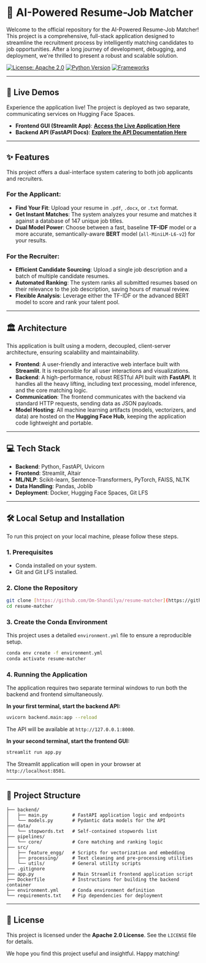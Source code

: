 # 🎯 AI-Powered Resume-Job Matcher

Welcome to the official repository for the AI-Powered Resume-Job Matcher! This project is a comprehensive, full-stack application designed to streamline the recruitment process by intelligently matching candidates to job opportunities. After a long journey of development, debugging, and deployment, we're thrilled to present a robust and scalable solution.

[![License: Apache 2.0](https://img.shields.io/badge/License-Apache_2.0-blue.svg)](https://opensource.org/licenses/Apache-2.0)
[![Python Version](https://img.shields.io/badge/Python-3.10-blue.svg)](https://www.python.org/downloads/release/python-3100/)
[![Frameworks](https://img.shields.io/badge/Frameworks-FastAPI%20%7C%20Streamlit-green.svg)](https://fastapi.tiangolo.com/)

---

## 🚀 Live Demos

Experience the application live! The project is deployed as two separate, communicating services on Hugging Face Spaces.

* **Frontend GUI (Streamlit App)**: [**Access the Live Application Here**](https://huggingface.co/spaces/Om-Shandilya/resume-matcher-app)
* **Backend API (FastAPI Docs)**: [**Explore the API Documentation Here**](https://huggingface.co/spaces/Om-Shandilya/resume-matcher-api/docs)

---

## ✨ Features

This project offers a dual-interface system catering to both job applicants and recruiters.

### For the Applicant:
* **Find Your Fit**: Upload your resume in `.pdf`, `.docx`, or `.txt` format.
* **Get Instant Matches**: The system analyzes your resume and matches it against a database of 147 unique job titles.
* **Dual Model Power**: Choose between a fast, baseline **TF-IDF** model or a more accurate, semantically-aware **BERT** model (`all-MiniLM-L6-v2`) for your results.

### For the Recruiter:
* **Efficient Candidate Sourcing**: Upload a single job description and a batch of multiple candidate resumes.
* **Automated Ranking**: The system ranks all submitted resumes based on their relevance to the job description, saving hours of manual review.
* **Flexible Analysis**: Leverage either the TF-IDF or the advanced BERT model to score and rank your talent pool.

---

## 🏛️ Architecture

This application is built using a modern, decoupled, client-server architecture, ensuring scalability and maintainability.



* **Frontend**: A user-friendly and interactive web interface built with **Streamlit**. It is responsible for all user interactions and visualizations.
* **Backend**: A high-performance, robust RESTful API built with **FastAPI**. It handles all the heavy lifting, including text processing, model inference, and the core matching logic.
* **Communication**: The frontend communicates with the backend via standard HTTP requests, sending data as JSON payloads.
* **Model Hosting**: All machine learning artifacts (models, vectorizers, and data) are hosted on the **Hugging Face Hub**, keeping the application code lightweight and portable.

---

## 💻 Tech Stack

* **Backend**: Python, FastAPI, Uvicorn
* **Frontend**: Streamlit, Altair
* **ML/NLP**: Scikit-learn, Sentence-Transformers, PyTorch, FAISS, NLTK
* **Data Handling**: Pandas, Joblib
* **Deployment**: Docker, Hugging Face Spaces, Git LFS

---

## 🛠️ Local Setup and Installation

To run this project on your local machine, please follow these steps.

### 1. Prerequisites
* Conda installed on your system.
* Git and Git LFS installed.

### 2. Clone the Repository
```bash
git clone [https://github.com/Om-Shandilya/resume-matcher](https://github.com/Om-Shandilya/resume-matcher)
cd resume-matcher
```

### 3. Create the Conda Environment

This project uses a detailed `environment.yml` file to ensure a reproducible setup.

```bash
conda env create -f environment.yml
conda activate resume-matcher
```

### 4. Running the Application

The application requires two separate terminal windows to run both the backend and frontend simultaneously.

**In your first terminal, start the backend API:**

```bash
uvicorn backend.main:app --reload
```

The API will be available at `http://127.0.0.1:8000`.

**In your second terminal, start the frontend GUI:**

```bash
streamlit run app.py
```

The Streamlit application will open in your browser at `http://localhost:8501`.

---

## 📂 Project Structure

```
├── backend/
│   ├── main.py         # FastAPI application logic and endpoints
│   └── models.py       # Pydantic data models for the API
├── data/
│   └── stopwords.txt   # Self-contained stopwords list
├── pipelines/
│   └── core/           # Core matching and ranking logic
├── src/
│   ├── feature_engg/   # Scripts for vectorization and embedding
│   ├── processing/     # Text cleaning and pre-processing utilities
│   └── utils/          # General utility scripts
├── .gitignore
├── app.py              # Main Streamlit frontend application script
├── Dockerfile          # Instructions for building the backend container
├── environment.yml     # Conda environment definition
└── requirements.txt    # Pip dependencies for deployment
```

-----

## 📄 License

This project is licensed under the **Apache 2.0 License**. See the `LICENSE` file for details.

We hope you find this project useful and insightful. Happy matching!